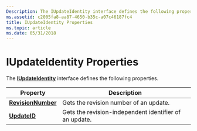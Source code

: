 ```yaml
---
Description: The IUpdateIdentity interface defines the following properties.
ms.assetid: c2005fa8-aa87-4650-b35c-a07c46187fc4
title: IUpdateIdentity Properties
ms.topic: article
ms.date: 05/31/2018
---
```


# IUpdateIdentity Properties

The [**IUpdateIdentity**](/windows/desktop/api/Wuapi/nn-wuapi-iupdateidentity) interface defines the following properties.



| Property                                                 | Description                                            |
|----------------------------------------------------------|--------------------------------------------------------|
| [**RevisionNumber**](/windows/desktop/api/Wuapi/nf-wuapi-iupdateidentity-get_revisionnumber) | Gets the revision number of an update.                 |
| [**UpdateID**](/windows/desktop/api/Wuapi/nf-wuapi-iupdateidentity-get_updateid)             | Gets the revision-independent identifier of an update. |



 

 

 




